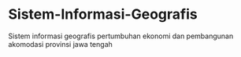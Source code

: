 # Sistem-Informasi-Geografis
Sistem informasi geografis pertumbuhan ekonomi dan pembangunan akomodasi provinsi jawa tengah
